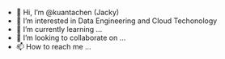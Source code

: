 - 👋 Hi, I’m @kuantachen (Jacky)
- 👀 I’m interested in Data Engineering and Cloud Techonology
- 🌱 I’m currently learning ...
- 💞️ I’m looking to collaborate on ...
- 📫 How to reach me ...

<!---
kuantachen/kuantachen is a ✨ special ✨ repository because its `README.md` (this file) appears on your GitHub profile.
You can click the Preview link to take a look at your changes.
--->
